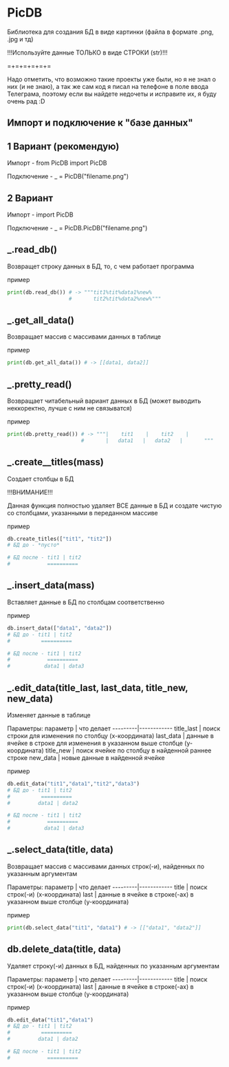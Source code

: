 # PicDB
Библиотека для создания БД в виде картинки (файла в формате .png, .jpg и тд)

!!!Используйте данные ТОЛЬКО в виде СТРОКИ (str)!!!

=+=+=+=+=+=

Надо отметить, что возможно такие проекты уже были, но я не знал о них (и не знаю), а так же сам код я писал на телефоне в поле ввода Телеграма, поэтому если вы найдете недочеты и исправите их, я буду очень рад :D

## Импорт и подключение к "базе данных"
## 1 Вариант (рекомендую)

Импорт - from PicDB import PicDB 

Подключение - _ = PicDB("filename.png")

## 2 Вариант

Импорт - import PicDB 

Подключение - _ = PicDB.PicDB("filename.png")

## _.read_db()
Возвращет строку данных в БД, то, с чем работает программа

пример
```python
print(db.read_db()) # -> """tit1%tit%data1%new%
                    #       tit2%tit%data2%new%"""
```

## _.get_all_data()
Возвращает массив с массивами данных в таблице

пример 
```python
print(db.get_all_data()) # -> [[data1, data2]]
```

## _.pretty_read()
Возвращает читабельный вариант данных в БД (может выводить неккоректно, лучше с ним не связыватся)

пример 
```python
print(db.pretty_read()) # -> """|    tit1    |    tit2    |
                        #       |   data1   |   data2   |       """
```

## _.create__titles(mass)
Создает столбцы в БД

!!!ВНИМАНИЕ!!!

Данная функция полностью удаляет ВСЕ данные в БД и создате чистую со столбцами, указанными в переданном массиве

пример
```python
db.create_titles(["tit1", "tit2"])
# БД до - *пусто*

# БД после - tit1 | tit2
#            ==========
```

## _.insert_data(mass)
Вставляет данные в БД по столбцам соответственно

пример 
```python
db.insert_data(["data1", "data2"])
# БД до - tit1 | tit2
#          ==========

# БД после - tit1 | tit2
#            ==========
#           data1 | data3
```

##  _.edit_data(title_last, last_data, title_new, new_data)
Изменяет данные в таблице

Параметры:
параметр | что делает
---------|------------
title_last | поиск строки для изменения по столбцу (x-координата)
last_data | данные в ячейке в строке для изменения в указанном выше столбце (y-координата)
title_new | поиск ячейке по столбцу в найденной раннее строке
new_data | новые данные в найденной ячейке

пример
```python 
db.edit_data("tit1","data1","tit2","data3")
# БД до - tit1 | tit2
#          ==========
#         data1 | data2

# БД после - tit1 | tit2
#            ==========
#           data1 | data3

```

## _.select_data(title, data)
Возвращает массив с массивами данных строк(-и), найденных по указанным аргументам

Параметры:
параметр | что делает
---------|------------
title | поиск строк(-и) (x-координата)
last | данные в ячейке в строке(-ах) в указанном выше столбце (y-координата)

пример
```python
print(db.select_data("tit1", "data1") # -> [["data1", "data2"]]
```

## db.delete_data(title, data)
Удаляет строку(-и) данных в БД, найденных по указанным аргументам

Параметры:
параметр | что делает
---------|------------
title | поиск строк(-и) (x-координата)
last | данные в ячейке в строке(-ах) в указанном выше столбце (y-координата)

пример
```python 
db.edit_data("tit1","data1")
# БД до - tit1 | tit2
#          ==========
#         data1 | data2

# БД после - tit1 | tit2
#            ==========

```